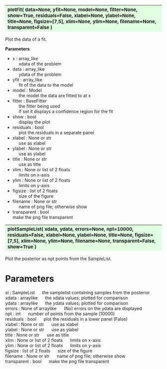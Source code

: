 ---
---

<a name="plotFit"></a>
<table><thead style="background-color:#E0FFE0; width:100%; font-size:15px"><tr><th style="text-align:left">
<strong>plotFit(</strong> data=None, yfit=None, model=None, fitter=None, show=True,
 residuals=False, xlabel=None, ylabel=None, title=None, figsize=[7,5],
 xlim=None, ylim=None, filename=None, transparent=False ) 
</th></tr></thead></table>
<p>

Plot the data of a fit.

<b>Parameters</b>

* x  :  array_like<br>
&nbsp;&nbsp;&nbsp;&nbsp; xdata of the problem<br>
* data  :  array_like<br>
&nbsp;&nbsp;&nbsp;&nbsp; ydata of the problem<br>
* yfit  :  array_like<br>
&nbsp;&nbsp;&nbsp;&nbsp; fit of the data to the model<br>
* model  :  Model<br>
&nbsp;&nbsp;&nbsp;&nbsp; the model the data are fitted to at x<br>
* fitter  :  BaseFitter<br>
&nbsp;&nbsp;&nbsp;&nbsp; the fitter being used<br>
&nbsp;&nbsp;&nbsp;&nbsp; If set it displays a confidence region for the fit<br>
* show  :  bool<br>
&nbsp;&nbsp;&nbsp;&nbsp; display the plot<br>
* residuals  :  bool<br>
&nbsp;&nbsp;&nbsp;&nbsp; plot the residuals in a separate panel<br>
* xlabel  :  None or str<br>
&nbsp;&nbsp;&nbsp;&nbsp; use as xlabel<br>
* ylabel  :  None or str<br>
&nbsp;&nbsp;&nbsp;&nbsp; use as ylabel<br>
* title   :  None or str<br>
&nbsp;&nbsp;&nbsp;&nbsp; use as title<br>
* xlim  :  None or list of 2 floats<br>
&nbsp;&nbsp;&nbsp;&nbsp; limits on x-axis<br>
* ylim  :  None or list of 2 floats<br>
&nbsp;&nbsp;&nbsp;&nbsp; limits on y-axis<br>
* figsize  :  list of 2 floats<br>
&nbsp;&nbsp;&nbsp;&nbsp; size of the figure<br>
* filename   :  None or str<br>
&nbsp;&nbsp;&nbsp;&nbsp; name of png file; otherwise show<br>
* transparent  :  bool<br>
    make the png file transparent

<a name="plotSampleList"></a>
<table><thead style="background-color:#E0FFE0; width:100%; font-size:15px"><tr><th style="text-align:left">
<strong>plotSampleList(</strong> xdata, ydata, errors=None, npt=10000,
 residuals=False, xlabel=None, ylabel=None, title=None, figsize=[7,5],
 xlim=None, ylim=None, filename=None, transparent=False, show=True ) 
</th></tr></thead></table>
<p>

Plot the posterior as npt points from the SampleList.

Parameters
==========
sl : SampleList
&nbsp;&nbsp;&nbsp;&nbsp; the samplelist containing samples from the posterior<br>
xdata : arraylike
&nbsp;&nbsp;&nbsp;&nbsp; the xdata values; plotted for comparison<br>
ydata : arraylike
&nbsp;&nbsp;&nbsp;&nbsp; the ydata values; plotted for comparison<br>
errors : None of arraylike
&nbsp;&nbsp;&nbsp;&nbsp; (No) errors on the ydata are displayed<br>
npt : int
&nbsp;&nbsp;&nbsp;&nbsp; number of points from the sample (10000)<br>
residuals : bool
&nbsp;&nbsp;&nbsp;&nbsp; plot the residuals in a lower panel (False)<br>
xlabel : None or str
&nbsp;&nbsp;&nbsp;&nbsp; use as xlabel<br>
ylabel : None or str
&nbsp;&nbsp;&nbsp;&nbsp; use as ylabel<br>
title  : None or str
&nbsp;&nbsp;&nbsp;&nbsp; use as title<br>
xlim : None or list of 2 floats
&nbsp;&nbsp;&nbsp;&nbsp; limits on x-axis<br>
ylim : None or list of 2 floats
&nbsp;&nbsp;&nbsp;&nbsp; limits on y-axis<br>
figsize : list of 2 floats
&nbsp;&nbsp;&nbsp;&nbsp; size of the figure<br>
filename  : None or str
&nbsp;&nbsp;&nbsp;&nbsp; name of png file; otherwise show<br>
transparent : bool
&nbsp;&nbsp;&nbsp;&nbsp; make the png file transparent<br>


